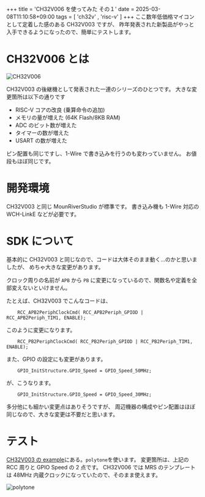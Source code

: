 +++
title = 'CH32V006 を使ってみた その１'
date = 2025-03-08T11:10:58+09:00
tags =  [ 'ch32v' , 'risc-v' ]
+++
ここ数年低価格マイコンとして定着した感のある CH32V003 ですが、
昨年発表された新製品がやっと入手できるようになったので、簡単にテストします。

# CH32V006 とは

![CH32V006](/images/ch32v006-00.jpg)

CH32V003 の後継機として発表された一連のシリーズのひとつです。
大きな変更箇所は以下の通りです

- RISC-V コアの改良 (乗算命令の追加)
- メモリの量が増えた (64K Flash/8KB RAM)
- ADC のビット数が増えた
- タイマーの数が増えた
- USART の数が増えた

ピン配置も同じですし、1-Wire で書き込みを行うのも変わっていません。
お値段もほぼ同じです。

# 開発環境

CH32V003 と同じ MounRiverStudio が標準です。
書き込み機も 1-Wire 対応の WCH-LinkE などが必要です。

# SDK について

基本的に CH32V003 と同じなので、コードは大体そのまま動く…のかと思いましたが、
めちゃ大きな変更があります。

クロック周りの名前が `APB` から `PB` に変更になっているので、関数名や定義を全部変えないといけません。

たとえば、CH32V003 でこんなコードは、

```
    RCC_APB2PeriphClockCmd( RCC_APB2Periph_GPIOD | RCC_APB2Periph_TIM1, ENABLE);
```

このように変更になります。

```
    RCC_PB2PeriphClockCmd( RCC_PB2Periph_GPIOD | RCC_PB2Periph_TIM1, ENABLE);
```

また、GPIO の設定にも変更があります。

```
    GPIO_InitStructure.GPIO_Speed = GPIO_Speed_50MHz;
```

が、こうなります。

```
    GPIO_InitStructure.GPIO_Speed = GPIO_Speed_30MHz;
```

多分他にも細かい変更点はありそうですが、
周辺機器の構成やピン配置はほぼ同じなので、大きな変更は不要だと思います。

# テスト

[CH32V003 の example](github.com/shippoiincho/ch32v003examples)にある。`polytone`を使います。
変更箇所は、上記の RCC 周りと GPIO Speed の 2 点です。
CH32V006 では MRS のテンプレートは 48MHz 内蔵クロックになっていたので、そのまま使えます。

![polytone](/images/ch32v006-01.png)

